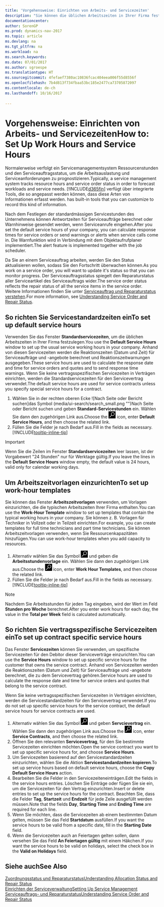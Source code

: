 ```yaml
---
title: 'Vorgehensweise: Einrichten von Arbeits- und Servicezeiten'
description: "Sie können die üblichen Arbeitszeiten in Ihrer Firma festlegen. Anhand von diesen Servicezeiten werden die Reaktionszeiten (Datum und Zeit) für Serviceaufträge und -offerten berechnet und Reaktionszeitwarnungen ausgegeben."
documentationcenter: 
author: SorenGP
ms.prod: dynamics-nav-2017
ms.topic: article
ms.devlang: na
ms.tgt_pltfrm: na
ms.workload: na
ms.search.keywords: 
ms.date: 07/01/2017
ms.author: sgroespe
ms.translationtype: HT
ms.sourcegitcommit: 4fefaef7380ac10836fcac404eea006f55d8556f
ms.openlocfilehash: 7b4d813f734fbaa53bc185e2477ca73705872097
ms.contentlocale: de-ch
ms.lasthandoff: 10/16/2017

---
```

# <a name="how-to-set-up-work-hours-and-service-hours"></a><span data-ttu-id="e19b9-104">Vorgehensweise: Einrichten von Arbeits- und Servicezeiten</span><span class="sxs-lookup"><span data-stu-id="e19b9-104">How to: Set Up Work Hours and Service Hours</span></span>
<span data-ttu-id="e19b9-105">Normalerweise verfolgt ein Servicemanagementsystem Ressourcenstunden und den Serviceauftragsstatus, um die Arbeitsauslastung und Serviceanforderungen zu prognostizieren.</span><span class="sxs-lookup"><span data-stu-id="e19b9-105">Typically, a service management system tracks resource hours and service order status in order to forecast workloads and service needs.</span></span> [!INCLUDE[d365fin](includes/d365fin_md.md)]<span data-ttu-id="e19b9-106"> verfügt über integrierte Tools, die so angepasst werden können, dass diese Arten von Informationen erfasst werden.</span><span class="sxs-lookup"><span data-stu-id="e19b9-106"> has built-in tools that you can customize to record this kind of information.</span></span>  
  
<span data-ttu-id="e19b9-107">Nach dem Festlegen der standardmässigen Servicestunden des Unternehmens können Antwortzeiten für Serviceaufträge berechnet oder Warnhinweise gesendet werden, wenn Serviceanrufe eingehen.</span><span class="sxs-lookup"><span data-stu-id="e19b9-107">After you set the default service hours of your company, you can calculate response times for service orders or send warnings or alerts when service calls come in.</span></span> <span data-ttu-id="e19b9-108">Die Warnfunktion wird in Verbindung mit dem Objektaufrufplaner implementiert.</span><span class="sxs-lookup"><span data-stu-id="e19b9-108">The alert feature is implemented together with the job scheduler.</span></span>   
  
<span data-ttu-id="e19b9-109">Da Sie an einem Serviceauftrag arbeiten, werden Sie den Status aktualisieren wollen, sodass Sie den Fortschritt überwachen können.</span><span class="sxs-lookup"><span data-stu-id="e19b9-109">As you work on a service order, you will want to update it's status so that you can monitor progress.</span></span> <span data-ttu-id="e19b9-110">Der Serviceauftragsstatus spiegelt den Reparaturstatus aller Serviceartikel des Serviceauftrags wider.</span><span class="sxs-lookup"><span data-stu-id="e19b9-110">The service order status reflects the repair status of all the service items in the service order.</span></span> <span data-ttu-id="e19b9-111">Weitere Informationen finden Sie unter [Serviceauftrag und Reparaturstatus verstehen](service-order-repair-status.md).</span><span class="sxs-lookup"><span data-stu-id="e19b9-111">For more information, see [Understanding Service Order and Repair Status](service-order-repair-status.md).</span></span> 

## <a name="to-set-up-default-service-hours"></a><span data-ttu-id="e19b9-112">So richten Sie Servicestandardzeiten ein</span><span class="sxs-lookup"><span data-stu-id="e19b9-112">To set up default service hours</span></span>  
<span data-ttu-id="e19b9-113">Verwenden Sie das Fenster **Standardservicezeiten**, um die üblichen Arbeitszeiten in Ihrer Firma festzulegen.</span><span class="sxs-lookup"><span data-stu-id="e19b9-113">You use the **Default Service Hours** window to set up the usual service working hours in your company.</span></span> <span data-ttu-id="e19b9-114">Anhand von diesen Servicezeiten werden die Reaktionszeiten (Datum und Zeit) für Serviceaufträge und -angebote berechnet und Reaktionszeitwarnungen ausgegeben.</span><span class="sxs-lookup"><span data-stu-id="e19b9-114">These service hours are used to calculate the response date and time for service orders and quotes and to send response time warnings.</span></span> <span data-ttu-id="e19b9-115">Wenn Sie keine vertragsspezifischen Servicezeiten in Verträgen einrichten, werden die Standardservicezeiten für den Servicevertrag verwendet.</span><span class="sxs-lookup"><span data-stu-id="e19b9-115">The default service hours are used for service contracts unless you specify special service hours for a contract.</span></span>  
  
1. <span data-ttu-id="e19b9-116">Wählen Sie in der rechten oberen Ecke ![Nach Seite oder Bericht suchen]das Symbol (media/ui-search/search_small.png "")Nach Seite oder Bericht suchen und geben **Standard-Servicestunden** ein. Wählen Sie dann den zugehörigen Link aus.</span><span class="sxs-lookup"><span data-stu-id="e19b9-116">Choose the ![Search for Page or Report](media/ui-search/search_small.png "Search for Page or Report icon") icon, enter **Default Service Hours**, and then choose the related link.</span></span>  
2. <span data-ttu-id="e19b9-117">Füllen Sie die Felder je nach Bedarf aus.</span><span class="sxs-lookup"><span data-stu-id="e19b9-117">Fill in the fields as necessary.</span></span> [!INCLUDE[tooltip-inline-tip](includes/tooltip-inline-tip_md.md)]  
  
> [!IMPORTANT]  
>  <span data-ttu-id="e19b9-118">Wenn Sie die Zeilen im Fenster **Standardservicezeiten** leer lassen, ist der Vorgabewert "24 Stunden" nur für Werktage gültig.</span><span class="sxs-lookup"><span data-stu-id="e19b9-118">If you leave the lines in the **Default Service Hours** window empty, the default value is 24 hours, valid only for calendar working days.</span></span>  
  
## <a name="to-set-up-work-hour-templates"></a><span data-ttu-id="e19b9-119">Um Arbeitszeitvorlagen einzurichten</span><span class="sxs-lookup"><span data-stu-id="e19b9-119">To set up work-hour templates</span></span>
<span data-ttu-id="e19b9-120">Sie können das Fenster **Arbeitszeitvorlagen** verwenden, um Vorlagen einzurichten, die die typischen Arbeitszeiten Ihrer Firma enthalten.</span><span class="sxs-lookup"><span data-stu-id="e19b9-120">You can use the **Work-Hour Template** window to set up templates that contain the typical working hours in your company.</span></span> <span data-ttu-id="e19b9-121">Sie können z. B. Vorlagen für Techniker in Vollzeit oder in Teilzeit einrichten.</span><span class="sxs-lookup"><span data-stu-id="e19b9-121">For example, you can create templates for full time technicians and part time technicians.</span></span> <span data-ttu-id="e19b9-122">Sie können Arbeitszeitvorlagen verwenden, wenn Sie Ressourcenkapazitäten hinzufügen.</span><span class="sxs-lookup"><span data-stu-id="e19b9-122">You can use work-hour templates when you add capacity to resources.</span></span>  
  
1. <span data-ttu-id="e19b9-123">Alternativ wählen Sie das Symbol ![Nach Seite oder Bericht suchen](media/ui-search/search_small.png "Nach Seite oder Bericht suchen") und geben die **Arbeitsstundenvorlage** ein. Wählen Sie dann den zugehörigen Link aus.</span><span class="sxs-lookup"><span data-stu-id="e19b9-123">Choose the ![Search for Page or Report](media/ui-search/search_small.png "Search for Page or Report icon") icon, enter **Work Hour Templates**, and then choose the related link.</span></span>  
2. <span data-ttu-id="e19b9-124">Füllen Sie die Felder je nach Bedarf aus.</span><span class="sxs-lookup"><span data-stu-id="e19b9-124">Fill in the fields as necessary.</span></span> [!INCLUDE[tooltip-inline-tip](includes/tooltip-inline-tip_md.md)]  
  
> [!Note]
> <span data-ttu-id="e19b9-125">Nachdem Sie Arbeitsstunden für jeden Tag eingeben, wird der Wert im Feld **Stunden pro Woche** berechnet.</span><span class="sxs-lookup"><span data-stu-id="e19b9-125">After you enter work hours for each day, the value in the **Total per Week** field is calculated automatically.</span></span>  

## <a name="to-set-up-contract-specific-service-hours"></a><span data-ttu-id="e19b9-126">So richten Sie vertragsspezifische Servicezeiten ein</span><span class="sxs-lookup"><span data-stu-id="e19b9-126">To set up contract specific service hours</span></span>  
<span data-ttu-id="e19b9-127">Das Fenster **Servicezeiten** können Sie verwenden, um spezifische Servicezeiten für den Debitor dieser Serviceverträge einzurichten.</span><span class="sxs-lookup"><span data-stu-id="e19b9-127">You can use the **Service Hours** window to set up specific service hours for the customer that owns the service contract.</span></span> <span data-ttu-id="e19b9-128">Anhand von Servicezeiten werden die Reaktionszeiten (Datum und Zeit) für Serviceaufträge und -angebote berechnet, die zu dem Servicevertrag gehören.</span><span class="sxs-lookup"><span data-stu-id="e19b9-128">Service hours are used to calculate the response date and time for service orders and quotes that belong to the service contract.</span></span>  
  
<span data-ttu-id="e19b9-129">Wenn Sie keine vertragsspezifischen Servicezeiten in Verträgen einrichten, werden die Servicestandardzeiten für den Servicevertrag verwendet.</span><span class="sxs-lookup"><span data-stu-id="e19b9-129">If you do not set up specific service hours for the service contract, the default service hours for service contracts are used.</span></span>  
  
1. <span data-ttu-id="e19b9-130">Alternativ wählen Sie das Symbol ![Nach Seite oder Bericht suchen](media/ui-search/search_small.png "Nach Seite oder Bericht suchen") und geben **Servcievertrag** ein. Wählen Sie dann den zugehörigen Link aus.</span><span class="sxs-lookup"><span data-stu-id="e19b9-130">Choose the ![Search for Page or Report](media/ui-search/search_small.png "Search for Page or Report icon") icon, enter **Service Contracts**, and then choose the related link.</span></span>  
2. <span data-ttu-id="e19b9-131">Öffnen Sie den relevanten  **Servicevertrag**, für den Sie bestimmte Servicezeiten einrichten möchten.</span><span class="sxs-lookup"><span data-stu-id="e19b9-131">Open the service contract you want to set up specific service hours for, and choose **Service Hours**.</span></span>  
4. <span data-ttu-id="e19b9-132">Um Servicezeiten basierend auf den Servicestandardzeiten einzurichten, wählen Sie die Aktion **Servicestandardzeiten kopieren**.</span><span class="sxs-lookup"><span data-stu-id="e19b9-132">To set up service hours based on default service hours, choose the **Copy Default Service Hours** action.</span></span>  
5. <span data-ttu-id="e19b9-133">Bearbeiten Sie die Felder in den Servicezeiteneinträgen.</span><span class="sxs-lookup"><span data-stu-id="e19b9-133">Edit the fields in the service hours entries.</span></span> <span data-ttu-id="e19b9-134">Löschen Sie Einträge oder fügen Sie sie ein, um die Servicezeiten für den Vertrag einzurichten.</span><span class="sxs-lookup"><span data-stu-id="e19b9-134">Insert or delete entries to set up the service hours for the contract.</span></span> <span data-ttu-id="e19b9-135">Beachten Sie, dass die Felder **Tag**, **Startzeit** und **Endzeit** für jede Zeile ausgefüllt werden müssen.</span><span class="sxs-lookup"><span data-stu-id="e19b9-135">Note that the fields **Day**, **Starting Time** and **Ending Time** are required for each line.</span></span>  
6. <span data-ttu-id="e19b9-136">Wenn Sie möchten, dass die Servicezeiten ab einem bestimmten Datum gelten, müssen Sie das Feld **Startdatum** ausfüllen.</span><span class="sxs-lookup"><span data-stu-id="e19b9-136">If you want the service hours to be valid from a specific date, fill in the **Starting Date** field.</span></span>  
7. <span data-ttu-id="e19b9-137">Wenn die Servicezeiten auch an Feiertagen gelten sollen, dann versehen Sie das Feld **An Feiertagen gültig** mit einem Häkchen.</span><span class="sxs-lookup"><span data-stu-id="e19b9-137">If you want the service hours to be valid on holidays, select the check box in the **Valid on Holidays** field.</span></span>  

## <a name="see-also"></a><span data-ttu-id="e19b9-138">Siehe auch</span><span class="sxs-lookup"><span data-stu-id="e19b9-138">See Also</span></span>  
[<span data-ttu-id="e19b9-139">Zuordnungsstatus und Reparaturstatus</span><span class="sxs-lookup"><span data-stu-id="e19b9-139">Understanding Allocation Status and Repair Status</span></span>](service-allocation-status-and-repair-status.md)  
[<span data-ttu-id="e19b9-140">Einrichten der Serviceverwaltung</span><span class="sxs-lookup"><span data-stu-id="e19b9-140">Setting Up Service Management</span></span>](service-setup-service.md)  
[<span data-ttu-id="e19b9-141">Serviceauftrags- und Reparaturstatus</span><span class="sxs-lookup"><span data-stu-id="e19b9-141">Understanding Service Order and Repair Status</span></span>](service-order-repair-status.md)  

